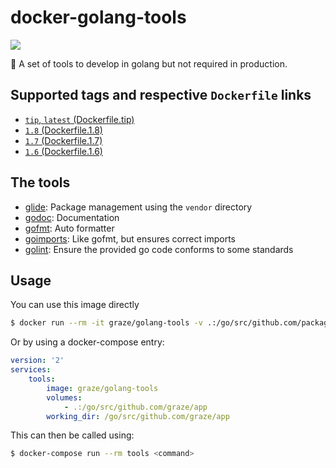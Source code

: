 # docker-golang-tools

[![](https://images.microbadger.com/badges/image/graze/golang-tools.svg)](https://microbadger.com/images/graze/golang-tools "Get your own image badge on microbadger.com")

:wrench: A set of tools to develop in golang but not required in production.

## Supported tags and respective `Dockerfile` links

- [`tip`, `latest` (Dockerfile.tip)](Dockerfile.tip)
- [`1.8` (Dockerfile.1.8)](Dockerfile.1.8)
- [`1.7` (Dockerfile.1.7)](Dockerfile.1.7)
- [`1.6` (Dockerfile.1.6)](Dockerfile.1.6)

## The tools

- [glide](https://glide.sh): Package management using the `vendor` directory
- [godoc](https://godoc.org/golang.org/x/tools/cmd/godoc): Documentation
- [gofmt](https://golang.org/cmd/gofmt/): Auto formatter
- [goimports](https://godoc.org/golang.org/x/tools/cmd/goimports): Like gofmt, but ensures correct imports
- [golint](https://github.com/golang/lint): Ensure the provided go code conforms to some standards

## Usage

You can use this image directly

```bash
$ docker run --rm -it graze/golang-tools -v .:/go/src/github.com/package/dir -w /go/src/github.com/package/dir <command>
```

Or by using a docker-compose entry:

```yaml
version: '2'
services:
    tools:
        image: graze/golang-tools
        volumes:
            - .:/go/src/github.com/graze/app
        working_dir: /go/src/github.com/graze/app
```

This can then be called using:

```bash
$ docker-compose run --rm tools <command>
```
